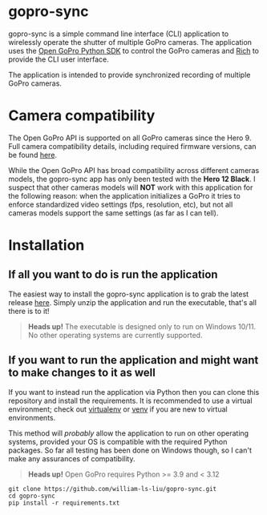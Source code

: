 # gopro-sync
gopro-sync is a simple command line interface (CLI) application to wirelessly operate the shutter of multiple GoPro cameras.
The application uses the [Open GoPro Python SDK](https://github.com/gopro/OpenGoPro/tree/main/demos/python/sdk_wireless_camera_control) to control the GoPro cameras and [Rich](https://github.com/Textualize/rich) to provide the
CLI user interface.

The application is intended to provide synchronized recording of multiple GoPro cameras.

# Camera compatibility
The Open GoPro API is supported on all GoPro cameras since the Hero 9. Full camera compatibility details, including
required firmware versions, can be found [here](https://gopro.github.io/OpenGoPro/).

While the Open GoPro API has broad compatibility across different cameras models, the gopro-sync app has only been
tested with the **Hero 12 Black**. I suspect that other cameras models will **NOT** work with this application for the
following reason: when the application initializes a GoPro it tries to enforce standardized video settings
(fps, resolution, etc), but not all cameras models support the same settings (as far as I can tell).

# Installation
## If all you want to do is run the application
The easiest way to install the gopro-sync application is to grab the latest release [here](https://github.com/william-ls-liu/gopro-sync/releases). Simply unzip the application and run the executable, that's all there is to it!
> **Heads up!** The executable is designed only to run on Windows 10/11. No other operating systems are currently supported.

## If you want to run the application and might want to make changes to it as well
If you want to instead run the application via Python then you can clone this repository and install the requirements. It is recommended to use a virtual environment; check out [virtualenv](https://virtualenv.pypa.io/en/latest/) or [venv](https://docs.python.org/3/library/venv.html) if you are new to virtual environments.

This method will *probably* allow the application to run on other operating systems, provided your OS is compatible with the required Python packages. So far all testing has been done on Windows though, so I can't make any assurances of compatibility.
> **Heads up!** Open GoPro requires Python >= 3.9 and < 3.12


```console
git clone https://github.com/william-ls-liu/gopro-sync.git
cd gopro-sync
pip install -r requirements.txt
```